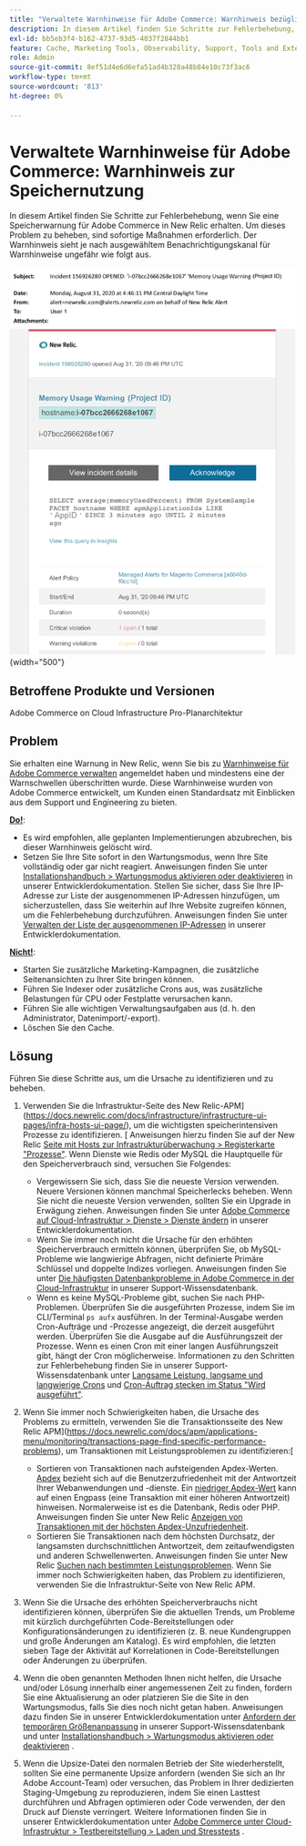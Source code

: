 ```yaml
---
title: "Verwaltete Warnhinweise für Adobe Commerce: Warnhinweis bezüglich Speicher"
description: In diesem Artikel finden Sie Schritte zur Fehlerbehebung, wenn Sie eine Speicherwarnung für Adobe Commerce in New Relic erhalten. Um dieses Problem zu beheben, sind sofortige Maßnahmen erforderlich. Der Warnhinweis sieht je nach ausgewähltem Benachrichtigungskanal für Warnhinweise ungefähr wie folgt aus.
exl-id: bb5eb3f4-b162-4737-93d5-4037f2844bb1
feature: Cache, Marketing Tools, Observability, Support, Tools and External Services
role: Admin
source-git-commit: 8ef51d4e6d6efa51ad4b328a48b84e10c73f3ac6
workflow-type: tm+mt
source-wordcount: '813'
ht-degree: 0%

---
```


# Verwaltete Warnhinweise für Adobe Commerce: Warnhinweis zur Speichernutzung

In diesem Artikel finden Sie Schritte zur Fehlerbehebung, wenn Sie eine Speicherwarnung für Adobe Commerce in New Relic erhalten. Um dieses Problem zu beheben, sind sofortige Maßnahmen erforderlich. Der Warnhinweis sieht je nach ausgewähltem Benachrichtigungskanal für Warnhinweise ungefähr wie folgt aus.

![Speicherwarnung](assets/memory-warning-magento-managed.png){width="500"}

## Betroffene Produkte und Versionen

Adobe Commerce on Cloud Infrastructure Pro-Planarchitektur

## Problem

Sie erhalten eine Warnung in New Relic, wenn Sie bis zu [Warnhinweise für Adobe Commerce verwalten](/help/support-tools/managed-alerts-for-adobe-commerce/managed-alerts-for-magento-commerce.md) angemeldet haben und mindestens eine der Warnschwellen überschritten wurde. Diese Warnhinweise wurden von Adobe Commerce entwickelt, um Kunden einen Standardsatz mit Einblicken aus dem Support und Engineering zu bieten.

<u>**Do!**</u>:

* Es wird empfohlen, alle geplanten Implementierungen abzubrechen, bis dieser Warnhinweis gelöscht wird.
* Setzen Sie Ihre Site sofort in den Wartungsmodus, wenn Ihre Site vollständig oder gar nicht reagiert. Anweisungen finden Sie unter [Installationshandbuch > Wartungsmodus aktivieren oder deaktivieren](https://devdocs.magento.com/guides/v2.4/install-gde/install/cli/install-cli-subcommands-maint.html?itm_source=devdocs&amp;itm_medium=search_page&amp;itm_campaign=federated_search&amp;itm_term=mainten) in unserer Entwicklerdokumentation. Stellen Sie sicher, dass Sie Ihre IP-Adresse zur Liste der ausgenommenen IP-Adressen hinzufügen, um sicherzustellen, dass Sie weiterhin auf Ihre Website zugreifen können, um die Fehlerbehebung durchzuführen. Anweisungen finden Sie unter [Verwalten der Liste der ausgenommenen IP-Adressen](https://devdocs.magento.com/guides/v2.4/install-gde/install/cli/install-cli-subcommands-maint.html?itm_source=devdocs&amp;itm_medium=search_page&amp;itm_campaign=federated_search&amp;itm_term=mainten#instgde-cli-maint-exempt) in unserer Entwicklerdokumentation.

<u>**Nicht!**</u>:

* Starten Sie zusätzliche Marketing-Kampagnen, die zusätzliche Seitenansichten zu Ihrer Site bringen können.
* Führen Sie Indexer oder zusätzliche Crons aus, was zusätzliche Belastungen für CPU oder Festplatte verursachen kann.
* Führen Sie alle wichtigen Verwaltungsaufgaben aus (d. h. den Administrator, Datenimport/-export).
* Löschen Sie den Cache.

## Lösung

Führen Sie diese Schritte aus, um die Ursache zu identifizieren und zu beheben.

1. Verwenden Sie die Infrastruktur-Seite des New Relic-APM](https://docs.newrelic.com/docs/infrastructure/infrastructure-ui-pages/infra-hosts-ui-page/), um die wichtigsten speicherintensiven Prozesse zu identifizieren. [ Anweisungen hierzu finden Sie auf der New Relic [Seite mit Hosts zur Infrastrukturüberwachung > Registerkarte &quot;Prozesse&quot;](https://docs.newrelic.com/docs/infrastructure/infrastructure-ui-pages/infra-hosts-ui-page/#processes). Wenn Dienste wie Redis oder MySQL die Hauptquelle für den Speicherverbrauch sind, versuchen Sie Folgendes:

   * Vergewissern Sie sich, dass Sie die neueste Version verwenden. Neuere Versionen können manchmal Speicherlecks beheben. Wenn Sie nicht die neueste Version verwenden, sollten Sie ein Upgrade in Erwägung ziehen. Anweisungen finden Sie unter [Adobe Commerce auf Cloud-Infrastruktur > Dienste > Dienste ändern](https://experienceleague.adobe.com/docs/commerce-cloud-service/user-guide/configure/service/services-yaml.html) in unserer Entwicklerdokumentation.
   * Wenn Sie immer noch nicht die Ursache für den erhöhten Speicherverbrauch ermitteln können, überprüfen Sie, ob MySQL-Probleme wie langwierige Abfragen, nicht definierte Primäre Schlüssel und doppelte Indizes vorliegen. Anweisungen finden Sie unter [Die häufigsten Datenbankprobleme in Adobe Commerce in der Cloud-Infrastruktur](https://experienceleague.adobe.com/docs/commerce-operations/implementation-playbook/best-practices/maintenance/resolve-database-performance-issues.html) in unserer Support-Wissensdatenbank.
   * Wenn es keine MySQL-Probleme gibt, suchen Sie nach PHP-Problemen. Überprüfen Sie die ausgeführten Prozesse, indem Sie im CLI/Terminal `ps aufx` ausführen. In der Terminal-Ausgabe werden Cron-Aufträge und -Prozesse angezeigt, die derzeit ausgeführt werden. Überprüfen Sie die Ausgabe auf die Ausführungszeit der Prozesse. Wenn es einen Cron mit einer langen Ausführungszeit gibt, hängt der Cron möglicherweise. Informationen zu den Schritten zur Fehlerbehebung finden Sie in unserer Support-Wissensdatenbank unter [Langsame Leistung, langsame und langwierige Crons](/help/troubleshooting/miscellaneous/slow-performance-slow-and-long-running-crons.md) und [Cron-Auftrag stecken im Status &quot;Wird ausgeführt&quot;](/help/troubleshooting/miscellaneous/cron-job-is-stuck-in-running-status.md).

1. Wenn Sie immer noch Schwierigkeiten haben, die Ursache des Problems zu ermitteln, verwenden Sie die Transaktionsseite des New Relic APM](https://docs.newrelic.com/docs/apm/applications-menu/monitoring/transactions-page-find-specific-performance-problems), um Transaktionen mit Leistungsproblemen zu identifizieren:[

   * Sortieren von Transaktionen nach aufsteigenden Apdex-Werten. [Apdex](https://docs.newrelic.com/docs/apm/new-relic-apm/apdex/apdex-measure-user-satisfaction) bezieht sich auf die Benutzerzufriedenheit mit der Antwortzeit Ihrer Webanwendungen und -dienste. Ein [niedriger Apdex-Wert](/help/support-tools/managed-alerts-for-adobe-commerce/managed-alerts-for-magento-commerce-apdex-warning-alert.md) kann auf einen Engpass (eine Transaktion mit einer höheren Antwortzeit) hinweisen. Normalerweise ist es die Datenbank, Redis oder PHP. Anweisungen finden Sie unter New Relic [Anzeigen von Transaktionen mit der höchsten Apdex-Unzufriedenheit](https://docs.newrelic.com/docs/apm/new-relic-apm/apdex/view-your-apdex-score#apdex-dissat).
   * Sortieren Sie Transaktionen nach dem höchsten Durchsatz, der langsamsten durchschnittlichen Antwortzeit, dem zeitaufwendigsten und anderen Schwellenwerten. Anweisungen finden Sie unter New Relic [Suchen nach bestimmten Leistungsproblemen](https://docs.newrelic.com/docs/apm/applications-menu/monitoring/transactions-page-find-specific-performance-problems). Wenn Sie immer noch Schwierigkeiten haben, das Problem zu identifizieren, verwenden Sie die Infrastruktur-Seite von New Relic APM.

1. Wenn Sie die Ursache des erhöhten Speicherverbrauchs nicht identifizieren können, überprüfen Sie die aktuellen Trends, um Probleme mit kürzlich durchgeführten Code-Bereitstellungen oder Konfigurationsänderungen zu identifizieren (z. B. neue Kundengruppen und große Änderungen am Katalog). Es wird empfohlen, die letzten sieben Tage der Aktivität auf Korrelationen in Code-Bereitstellungen oder Änderungen zu überprüfen.

1. Wenn die oben genannten Methoden Ihnen nicht helfen, die Ursache und/oder Lösung innerhalb einer angemessenen Zeit zu finden, fordern Sie eine Aktualisierung an oder platzieren Sie die Site in den Wartungsmodus, falls Sie dies noch nicht getan haben. Anweisungen dazu finden Sie in unserer Entwicklerdokumentation unter [Anfordern der temporären Größenanpassung](/help/how-to/general/how-to-request-temporary-magento-upsize.md) in unserer Support-Wissensdatenbank und unter [Installationshandbuch > Wartungsmodus aktivieren oder deaktivieren](https://devdocs.magento.com/guides/v2.4/install-gde/install/cli/install-cli-subcommands-maint.html?itm_source=devdocs&amp;itm_medium=search_page&amp;itm_campaign=federated_search&amp;itm_term=mainten) .

1. Wenn die Upsize-Datei den normalen Betrieb der Site wiederherstellt, sollten Sie eine permanente Upsize anfordern (wenden Sie sich an Ihr Adobe Account-Team) oder versuchen, das Problem in Ihrer dedizierten Staging-Umgebung zu reproduzieren, indem Sie einen Lasttest durchführen und Abfragen optimieren oder Code verwenden, der den Druck auf Dienste verringert. Weitere Informationen finden Sie in unserer Entwicklerdokumentation unter [Adobe Commerce unter Cloud-Infrastruktur > Testbereitstellung > Laden und Stresstests](https://devdocs.magento.com/cloud/live/stage-prod-test.html#loadtest) .
